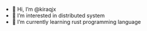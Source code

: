 - 👋 Hi, I’m @kiraqjx
- 👀 I’m interested in distributed system
- 🌱 I’m currently learning rust programming language

<!---
kiraqjx/kiraqjx is a ✨ special ✨ repository because its `README.md` (this file) appears on your GitHub profile.
You can click the Preview link to take a look at your changes.
--->
